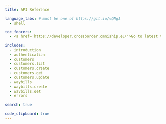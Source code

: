 ```yaml
---
title: API Reference

language_tabs: # must be one of https://git.io/vQNgJ
  - shell 

toc_footers:
  - <a href='https://developer.crossborder.omniship.eu/'>Go to latest version</a>

includes:
  - introduction
  - authentication
  - customers
  - customers.list
  - customers.create
  - customers.get
  - customers.update
  - waybills
  - waybills.create
  - waybills.get
  - errors

search: true

code_clipboard: true
---
```


